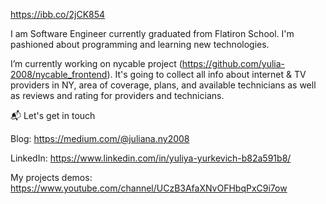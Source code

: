 
https://ibb.co/2jCK854

I am Software Engineer currently graduated from Flatiron School. I'm pashioned about programming and learning new technologies. 

I’m currently working on nycable project (https://github.com/yulia-2008/nycable_frontend). It's going to collect all info about internet & TV providers in NY, area of coverage, plans, and available technicians as well as reviews and rating for providers and technicians.



📬 Let's get in touch

Blog: https://medium.com/@juliana.ny2008

LinkedIn: https://www.linkedin.com/in/yuliya-yurkevich-b82a591b8/

My projects demos: https://www.youtube.com/channel/UCzB3AfaXNvOFHbqPxC9i7ow


